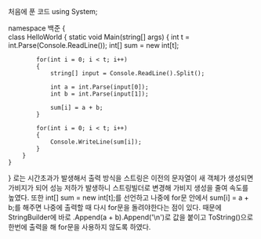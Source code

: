 처음에 푼 코드
using System;

namespace 백준
{    
    class HelloWorld {
        static void Main(string[] args) {
            int t = int.Parse(Console.ReadLine());
            int[] sum = new int[t];

            for(int i = 0; i < t; i++)
            {
                string[] input = Console.ReadLine().Split();
                
                int a = int.Parse(input[0]);
                int b = int.Parse(input[1]);

                sum[i] = a + b;
            }

            for(int i = 0; i < t; i++)
            {
                Console.WriteLine(sum[i]);
            }
        }
    }
}
로는 시간초과가 발생해서 출력 방식을 스트링은 이전의 문자열이 새 객체가 생성되면 가비지가 되어 성능 저하가 발생하니 스트링빌더로 변경해 가비지 생성을 줄여 속도를 높였다.
또한 int[] sum = new int[t];를 선언하고 나중에 for문 안에서 sum[i] = a + b;를 해주면 나중에 출력할 때 다시 for문을 돌려야한다는 점이 있다.
때문에 StringBuilder에 바로 .Append(a + b).Append('\n')로 값을 붙이고 ToString()으로 한번에 출력을 해 for문을 사용하지 않도록 하였다.

